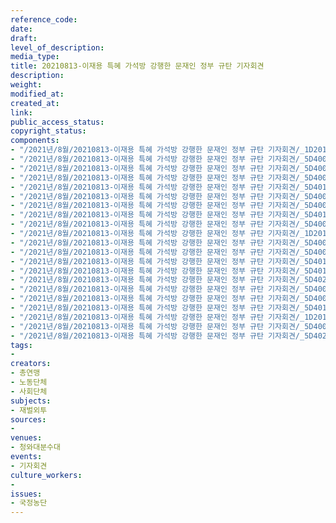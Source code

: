 ```yaml
---
reference_code: 
date: 
draft: 
level_of_description: 
media_type: 
title: 20210813-이재용 특혜 가석방 강행한 문재인 정부 규탄 기자회견
description: 
weight: 
modified_at: 
created_at: 
link: 
public_access_status: 
copyright_status: 
components:
- "/2021년/8월/20210813-이재용 특혜 가석방 강행한 문재인 정부 규탄 기자회견/_1D20151.jpg"
- "/2021년/8월/20210813-이재용 특혜 가석방 강행한 문재인 정부 규탄 기자회견/_5D40026.jpg"
- "/2021년/8월/20210813-이재용 특혜 가석방 강행한 문재인 정부 규탄 기자회견/_5D40027.jpg"
- "/2021년/8월/20210813-이재용 특혜 가석방 강행한 문재인 정부 규탄 기자회견/_5D40014.jpg"
- "/2021년/8월/20210813-이재용 특혜 가석방 강행한 문재인 정부 규탄 기자회견/_5D40125.jpg"
- "/2021년/8월/20210813-이재용 특혜 가석방 강행한 문재인 정부 규탄 기자회견/_5D40018.jpg"
- "/2021년/8월/20210813-이재용 특혜 가석방 강행한 문재인 정부 규탄 기자회견/_5D40072.jpg"
- "/2021년/8월/20210813-이재용 특혜 가석방 강행한 문재인 정부 규탄 기자회견/_5D40135.jpg"
- "/2021년/8월/20210813-이재용 특혜 가석방 강행한 문재인 정부 규탄 기자회견/_5D40083.jpg"
- "/2021년/8월/20210813-이재용 특혜 가석방 강행한 문재인 정부 규탄 기자회견/_1D20170.jpg"
- "/2021년/8월/20210813-이재용 특혜 가석방 강행한 문재인 정부 규탄 기자회견/_5D40067.jpg"
- "/2021년/8월/20210813-이재용 특혜 가석방 강행한 문재인 정부 규탄 기자회견/_5D40039.jpg"
- "/2021년/8월/20210813-이재용 특혜 가석방 강행한 문재인 정부 규탄 기자회견/_5D40153.jpg"
- "/2021년/8월/20210813-이재용 특혜 가석방 강행한 문재인 정부 규탄 기자회견/_5D40106.jpg"
- "/2021년/8월/20210813-이재용 특혜 가석방 강행한 문재인 정부 규탄 기자회견/_5D40206.jpg"
- "/2021년/8월/20210813-이재용 특혜 가석방 강행한 문재인 정부 규탄 기자회견/_5D40079.jpg"
- "/2021년/8월/20210813-이재용 특혜 가석방 강행한 문재인 정부 규탄 기자회견/_5D40012.jpg"
- "/2021년/8월/20210813-이재용 특혜 가석방 강행한 문재인 정부 규탄 기자회견/_5D40138.jpg"
- "/2021년/8월/20210813-이재용 특혜 가석방 강행한 문재인 정부 규탄 기자회견/_1D20161.jpg"
- "/2021년/8월/20210813-이재용 특혜 가석방 강행한 문재인 정부 규탄 기자회견/_5D40049.jpg"
- "/2021년/8월/20210813-이재용 특혜 가석방 강행한 문재인 정부 규탄 기자회견/_5D40225.jpg"
tags:
- 
creators:
- 총연맹
- 노동단체
- 사회단체
subjects:
- 재벌외투
sources:
- 
venues:
- 청와대분수대
events:
- 기자회견
culture_workers:
- 
issues:
- 국정농단
---
```


